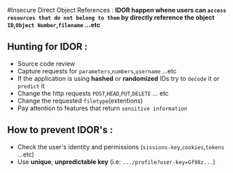 #Insecure Direct Object References :
**IDOR happen whene users can `access resources that do not belong to them` by directly reference the object `ID`,`Object Number`,`filename` ...etc**

## Hunting for IDOR :
* Source code review
* Capture requests for `parameters`,`numbers`,`username` ...etc 
* If the application is using **hashed** or **randomized** IDs try to `decode` it or `predict` it 
* Change the http requests `POST`,`HEAD`,`PUT`,`DELETE` ... etc
* Change the requested `filetype`\(extentions)
* Pay attention to features that return `sensitive information`

## How to prevent IDOR's :
* Check the user's identity and permissions \(`sissions-key`,`cookies`,`tokens` ...etc)
* Use **unique**, **unpredictable key** \(i.e: `.../profile?user-key=Gf98z...`)
